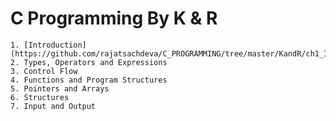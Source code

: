 #        C Programming By K & R

    1. [Introduction](https://github.com/rajatsachdeva/C_PROGRAMMING/tree/master/KandR/ch1_Introduction)
    2. Types, Operators and Expressions
    3. Control Flow
    4. Functions and Program Structures
    5. Pointers and Arrays
    6. Structures
    7. Input and Output


